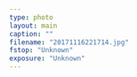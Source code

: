 ```yaml
---
type: photo
layout: main
caption: ""
filename: "20171116221714.jpg"
fstop: "Unknown"
exposure: "Unknown"
---
```

